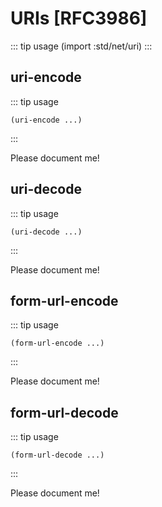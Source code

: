 # URIs [RFC3986]

::: tip usage
(import :std/net/uri)
:::

## uri-encode
::: tip usage
```
(uri-encode ...)
```
:::

Please document me!

## uri-decode
::: tip usage
```
(uri-decode ...)
```
:::

Please document me!

## form-url-encode
::: tip usage
```
(form-url-encode ...)
```
:::

Please document me!

## form-url-decode
::: tip usage
```
(form-url-decode ...)
```
:::

Please document me!
